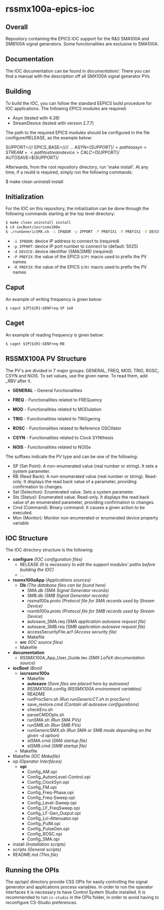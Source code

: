 # rssmx100a-epics-ioc

## Overall

Repository containing the EPICS IOC support for the R&S SMA100A and
SMB100A signal generators. Some functionalities are exclusive to SMA100A.

## Documentation

The IOC documentation can be found in *documentation/*. There you can find a manual with the description off all SMX100A signal generator PVs.

## Building

To build the IOC, you can follow the standard EEPICS build procedure for IOC applications. The following EPICS modules are required:

- Asyn (tested with 4.26)
- StreamDevice (tested with version 2.7.7)

The path to the required EPICS modules should be configured in the file configure/RELEASE, as the example below:

   SUPPORT=/<path>/<to>/<synApps>
   EPICS_BASE=/<path>/<to>/<epics>/<base>
   ...
   ASYN=$(SUPPORT)/<path to asyn>
   STREAM=<path to stream device>
   CALC=$(SUPPORT)/<path to calc module>
   AUTOSAVE=$(SUPPORT)/<path to autosave>

Afterwards, from the root repository directory, run 'make install'. At any time, if a reuild is required, simply run the following commands:

$ make clean uninstall install

## Initialization

For the IOC on this repository, the initialization can be done through
the following commands starting at the top level directory:


```sh
$ make clean uninstall install
$ cd iocBoot/iocrssmx100a
$ ./runGenericSMX.sh -i IPADDR -p IPPORT -P PREFIX1 -R PREFIX2 -d DEVICE
```
- `-i IPADDR`: device IP address to connect to (required)
- `-p IPPORT`: device IP port number to connect to (default: 5025)
- `-d DEVICE`: device identifier (SMA|SMB) (required)
- `-P PREFIX`: the value of the EPICS `$(P)` macro used to prefix the PV names
- `-R PREFIX`: the value of the EPICS `$(R)` macro used to prefix the PV names

## Caput

An example of writing frequency is given below:

```
$ caput ${P}${R}:GENFreq-SP 1e8
```

## Caget

An example of reading frequency is given below:

```
$ caget ${P}${R}:GENFreq-RB
```

## RSSMX100A PV Structure

The PV's are divided in 7 major groups: GENERAL, FREQ, MOD,
TRIG, ROSC, CSYN and NOIS. To set values, use the given name. To read
them, add *_RBV* after it.

- **GENERAL** - General functionalities

- **FREQ** - Functionalities related to FREQuency

- **MOD** - Functionalities related to MODulation

- **TRIG** - Functionalities related to TRIGgering

- **ROSC** - Functionalities related to Reference OSCillator

- **CSYN** - Functionalities related to Clock SYNthesis

- **NOIS** - Functionalities related to NOISe

The suffixes indicate the PV type and can be one of the following:

- SP (Set Point): A non-enumerated value (real number or string). It sets a system parameter.
- RB (Read Back): A non-enumerated value (real number or string). Read-only. It displays the read back value of a parameter, providing confirmation to changes.
- Sel (Selection): Enumerated value. Sets a system parameter.
- Sts (Status): Enumerated value. Read-only. It displays the read back value of an enumerated parameter, providing confirmation to changes.
- Cmd (Command): Binary command. It causes a given action to be executed.
- Mon (Monitor): Monitor non-enumerated or enumerated  device property variable

## IOC Structure

The IOC directory structure is the following:

- **configure** *(IOC configuration files)*
    - RELEASE *(It is necessary to edit the support modules' paths before building the IOC)*
    - ...
- **rssmx100aApp** *(Applications sources)*
    - **Db** *(The database files can be found here)*
        - SMA.db *(SMA Signal Generator records)*
        - SMB.db *(SMB Signal Generator records)*
        - rssma100a.proto *(Protocol file for SMA records used by Stream Device)*        
        - rssmb100a.proto *(Protocol file for SMB records used by Stream Device)*
        - autosave_SMA.req *(SMA application autosave request file)*
        - autosave_SMB.req *(SMB application autosave request file)*
        - accessSecurityFile.acf *(Access security file)*
        - Makefile
    - **src** *(IOC source files)*
    - Makefile
- **documentation**
    - RSSMX100A_App_User_Guide.tex *(SMX LaTeX documentation source)*
- **iocBoot** *(Boot)*
    - **iocrssmx100a**
        - Makefile
        - **autosave** *(Save files are placed here by autosave)*
        - RSSMX100A.config *(RSSMX100A environment variables)*
        - README
        - runProcServ.sh *(Run runGenericCT.sh in procServ)*
        - save_restore.cmd *(Contain all autosave configurations)*
        - checkEnv.sh
        - parseCMDOpts.sh
        - runSMA.sh *(Run SMA PVs)*
        - runSMB.sh *(Run SMB PVs)*
        - runGenericSMX.sh *(Run SMA or SMB mode depending on the given -d option)*
        - stSMA.cmd *(SMA startup file)*
        - stSMB.cmd *(SMB startup file)*
    - Makefile
- Makefile *(IOC Makefile)*
- op *(Operator Interfaces)*
    - **opi**
        - Config_AM.opi
        - Config_AutomLevel-Control.opi
        - Config_ClockSyn.opi
        - Config_FM.opi
        - Config_Freq-Phase.opi
        - Config_Freq-Sweep.opi
        - Config_Level-Sweep.opi
        - Config_LF_FreqSweep.opi
        - Config_LF-Gen_Output.opi
        - Config_Lvl-Attenuator.opi
        - Config_PulM.opi
        - Config_PulseGen.opi
        - Config_ROSC.opi
        - Config_SMA.opi
- install *(Installation scripts)*
- scripts *(General scripts)*
- README.md *(This file)*

## Running the OPIs

The *op/opi*/ directory provide CSS OPIs for easily controlling the signal generator and applications process variables. In order to run the operator interfaces it is necessary to have Control System Studio installed. It is recommended to run `cs-studio` in the OPIs folder, in order to avoid having to reconfigure CS-Studio preferences.
